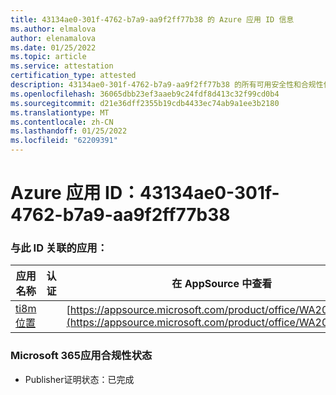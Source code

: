 ```yaml
---
title: 43134ae0-301f-4762-b7a9-aa9f2ff77b38 的 Azure 应用 ID 信息
ms.author: elmalova
author: elenamalova
ms.date: 01/25/2022
ms.topic: article
ms.service: attestation
certification_type: attested
description: 43134ae0-301f-4762-b7a9-aa9f2ff77b38 的所有可用安全性和合规性信息。
ms.openlocfilehash: 36065dbb23ef3aaeb9c24fdf8d413c32f99cd0b4
ms.sourcegitcommit: d21e36dff2355b19cdb4433ec74ab9a1ee3b2180
ms.translationtype: MT
ms.contentlocale: zh-CN
ms.lasthandoff: 01/25/2022
ms.locfileid: "62209391"
---
```

# <a name="azure-app-id-43134ae0-301f-4762-b7a9-aa9f2ff77b38"></a>Azure 应用 ID：43134ae0-301f-4762-b7a9-aa9f2ff77b38


### <a name="apps-associated-with-this-id"></a>与此 ID 关联的应用：
| **应用名称** | **认证** | **在 AppSource 中查看** |
|--------------|---------------|-----------------------|
| [ti8m 位置](https://docs.microsoft.com/microsoft-365-app-certification/forward/WA200003311) |  | [https://appsource.microsoft.com/product/office/WA200003311](https://appsource.microsoft.com/product/office/WA200003311) |

### <a name="microsoft-365-app-compliance-status"></a>Microsoft 365应用合规性状态
- Publisher证明状态：已完成
